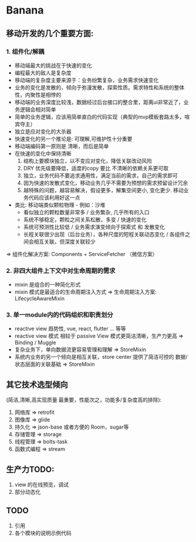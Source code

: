 
# Banana

## 移动开发的几个重要方面:
### 1. 组件化/解耦
- 移动端最大的挑战在于快速的变化
- 编程最大的敌人是复杂度
- 移动端的复杂度主要来源于：业务纷繁复杂，业务需求快速变化
- 业务的变化是发散的，倾向于弥漫发散，探索性质。需求特性和系统的整体性，内聚性是相悖的
- 移动端的业务深度比较浅，数据经过后台接口的整合里，距离ui非常近了，业务逻辑会相对简单
- 简单的业务逻辑，应该用简单直白的代码实现（典型的mvp模板套路太多，喧宾夺主）
- 独立是应对变化的大杀器
- 快速变化的另一个推论是: 可理解,可维护性十分重要
- 移动端编码第一原则是 清晰，而后是简单
- 在快速的变化中保持清晰
    1. 结构上要模块独立，以不变应对变化，降低关联改动风险
    2. DRY 优先级要降低，适度的copy 要比 不清晰的依赖关系更可取
    3. 独立，业务代码不要追求通用性，满足当前的需求，自己的需求即可
    4. 因为快速的发散式变化，移动业务几乎不需要为预想的需求预留设计冗余
    5. 越特殊的问题，越容易解决，假设更多，解集空间更小, 变化更少. 移动业务代码应该利用好这一点
 - 类比: 移动端类似颗粒物理 - 例如：沙堆
    - 看似独立的颗粒数量非常多 / 业务繁杂, 几乎所有的入口
    - 系统不够稳定，颗粒之间关系松散，多变 / 快速的变化
    - 系统可预测性比较低 / 业务需求演变倾向于探索式 和 发散变化
    - 长程关联很少出现（后台业务），各种尺度的短程关联动态变化 / 各组件之间会相互关联，但深度关联较少


=> 组件化解决方案: Components + ServiceFetcher （微信方案）

### 2. 非四大组件上下文中对生命周期的需求
- mixin 是组合的一种简化形式
- mixin 模式是最适合的生命周期注入方式
=> 生命周期注入方案: LifecycleAwareMixin
### 3. 单一module内的代码组织和职责划分
- reactive view 趋势性, vue, react, flutter ... 等等
- reactive view 模式 相较于 passive View 模式更简洁清晰，生产力更高 => Binding / Muggle
- 复杂业务下，单向数据流更容易管理和理解 => StoreMixin
- 系统内业务的另一个倾向是相互关联，store center 提供了简洁可控的 数据/状态层面的关联基础 => StoreMixin

## 其它技术选型倾向
 (简洁,清晰,高实现质量 最重要，性能次之，功能多/复杂度高的排除):
1. 网络库 => retrofit
2. 图像库 => glide
3. 持久化 => json-base 或者方便的 Room，sugar等
4. 存储管理 => storage
5. 线程管理 => bolts-task
6. 函数式编程 => stream

## 生产力TODO:
1. view 的在线预览，调试
2. 部分动态化

## TODO
1. 引用
2. 各个模块的说明示例代码
